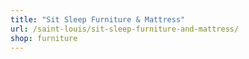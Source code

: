 ```yaml
---
title: "Sit Sleep Furniture & Mattress"
url: /saint-louis/sit-sleep-furniture-and-mattress/
shop: furniture
---
```

